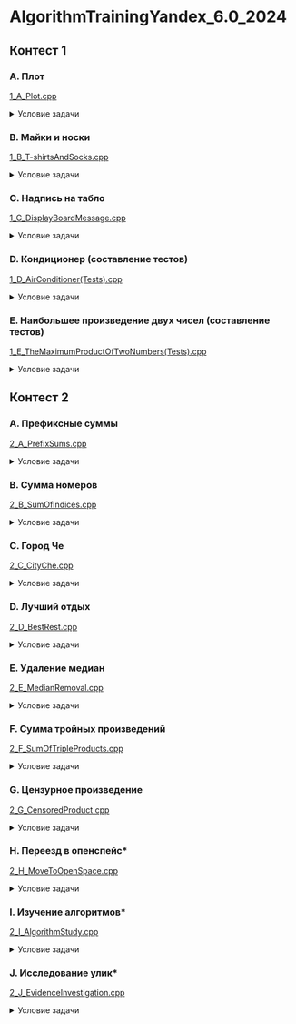 # AlgorithmTrainingYandex_6.0_2024
## Контест 1
### A. Плот
[1_A_Plot.cpp](https://github.com/kateklec/AlgorithmTrainingYandex_6.0_2024/blob/main/AlgorithmTraining_6.0/1_A_Plot.cpp)
<details>
  <summary>Условие задачи</summary>
  
  **Описание:**  
  Посередине озера плавает плот, имеющий форму прямоугольника. Стороны плота направлены вдоль параллелей и меридианов. Введём систему координат, в которой ось OX направлена на восток, а ось ОY – на север. Пусть юго-западный угол плота имеет координаты (x1, y1), северо-восточный угол – координаты (x2, y2). 
  Пловец находится в точке с координатами (x, y). Определите, к какой стороне плота (северной, южной, западной или восточной) или к какому углу плота (северо-западному, северо-восточному, юго-западному, юго-восточному) пловцу нужно плыть, чтобы как можно скорее добраться до плота.
  
  **Формат ввода:**  
  Программа получает на вход шесть чисел в следующем порядке: `x1`, `y1` (координаты юго-западного угла плота), `x2`, `y2` (координаты северо-восточного угла плота), `x`, `y` (координаты пловца). Все числа целые и по модулю не превосходят 100. Гарантируется, что `x1 < x2`, `y1 < y2`, `x ≠ x1`, `x ≠ x2`, `y ≠ y1`, `y ≠ y2`, и координаты пловца находятся вне плота.
  
  **Формат вывода:**  
  Если пловцу следует плыть к северной стороне плота, программа должна вывести символ "N", к южной — символ "S", к западной — символ "W", к восточной — символ "E". Если пловцу следует плыть к углу плота, нужно вывести одну из следующих строк: "NW", "NE", "SW", "SE".
  
</details>

### B. Майки и носки

[1_B_T-shirtsAndSocks.cpp](https://github.com/kateklec/AlgorithmTrainingYandex_6.0_2024/blob/main/AlgorithmTraining_6.0/1_B_T-shirtsAndSocks.cpp)

<details>
  <summary>Условие задачи</summary>
  
  **Описание:**  
  Как известно, осенью и зимой светает поздно, и так хочется утром ещё хоть немного поспать, а не идти в школу! Некоторые школьники готовы даже одеваться, не открывая глаз, лишь бы отложить момент пробуждения. Вот и Саша решил, что майку и носки он вполне может вытащить из шкафа на ощупь с закрытыми глазами и только потом включить свет и одеться. В шкафу у Саши есть два ящика. В одном из них лежит `A` синих и `B` красных маек, в другом — `C` синих и `D` красных пар носков. Саша хочет, чтобы и майка, и носки были одного цвета. Он вслепую вытаскивает `M` маек и `N` пар носков. В первое же утро Саша задумался, какое минимальное суммарное количество предметов одежды (`M + N`) он должен вытащить, чтобы среди них гарантированно оказались майка и носки одного цвета. Какого именно цвета окажутся предметы одежды, для Саши совершенно неважно. 

  **Формат ввода:**  
  На вход программе подаются четыре целых неотрицательных числа `A`, `B`, `C`, `D`, записанных в отдельных строках: `A` — количество синих маек, `B` — количество красных маек, `C` — количество синих носков, `D` — количество красных носков. Все числа не превосходят 10^9. Гарантируется, что в шкафу есть одноцветный комплект из майки и носков.
  
  **Формат вывода:**  
  Программа должна вывести два числа: количество маек `M` и количество пар носков `N`, которые должен взять Саша. Необходимо, чтобы среди `M` маек и `N` пар носков обязательно нашлась одноцветная пара, при этом сумма `M + N` должна быть минимальной.
  
  **Примечания:**  
  В примере из условия в шкафу лежит `A = 6` синих маек и `B = 2` красных маек. Если взять 3 майки, то среди них обязательно найдётся синяя. В другом ящике лежит `C = 7` пар синих носков и `D = 3` пары красных носков. Если взять 4 пары, то среди них обязательно будет пара синих носков. Поэтому если взять вслепую 3 майки и 4 пары носков, то среди них обязательно найдётся одноцветный (синий) комплект из майки и носков.

</details>

### C. Надпись на табло

[1_C_DisplayBoardMessage.cpp](https://github.com/kateklec/AlgorithmTrainingYandex_6.0_2024/blob/main/AlgorithmTraining_6.0/1_C_DisplayBoardMessage.cpp)

<details>
  <summary>Условие задачи</summary>
  
  **Описание:**  
  Вы получили доступ к одной из камер наблюдения в особо секретной организации. В зоне видимости камеры находится табло, с которого вы постоянно считываете информацию. Теперь вам нужно написать программу, которая по состоянию табло определяет, какая буква изображена на нём в данный момент. Табло представляет из себя квадратную таблицу, разбитую на `n×n` равных квадратных светодиодов. Каждый диод либо включён, либо выключен. Введём систему координат, направив ось OX вправо, а ось OY — вверх, приняв сторону диода равной 1. 

  На табло могут быть изображены только следующие буквы:
  
  • `I` — прямоугольник из горящих диодов.  
  • `O` — прямоугольник из горящих диодов с углами `(x1,y1)` и `(x2,y2)`, внутри которого есть прямоугольник из выключенных диодов с координатами углов `(x3,y3)` и `(x4,y4)`. При этом границы выключенного прямоугольника не должны касаться внешнего, то есть `x1 < x3 < x4 < x2` и `y1 < y3 < y4 < y2`.  
  • `C` — прямоугольник из горящих диодов с углами `(x1,y1)` и `(x2,y2)`, внутри которого есть прямоугольник из выключенных диодов с координатами углов `(x3,y3)` и `(x4,y4)`. При этом правая граница выключенного прямоугольника находится на правой границе внешнего прямоугольника, то есть `x1 < x3 < x4 = x2` и `y1 < y3 < y4 <y2`.  
  • `L` — прямоугольник из горящих диодов с углами `(x1,y1)` и `(x2,y2)`, внутри которого есть прямоугольник из выключенных диодов с координатами углов `(x3,y3)` и `(x4,y4)`. При этом правые верхние углы выключенного прямоугольника и внешнего прямоугольника совпадают, то есть `x1 < x3 < x4 = x2` и `y1 < y3 < y4 = y2`.  
  • `H` — прямоугольник из горящих диодов с углами `(x1,y1)` и `(x2,y2)`, внутри которого находятся 2 прямоугольника из выключенных диодов с координатами углов `(x3,y3)`, `(x4,y4)` у первого и `(x5,y5)`, `(x6,y6)` у второго. Выключенные прямоугольники должны иметь одинаковую ширину, находиться строго один под другим, один касаясь верхней стороны, а другой касаясь нижней стороны внешнего прямоугольника, то есть `x1 < x3 = x5 < x4 = x6 < x2` и `y1 = y3 < y4 < y5 < y6 = y2`.  
  • `P` — прямоугольник из горящих диодов с углами `(x1,y1)` и `(x2,y2)`, внутри которого находятся 2 прямоугольника из выключенных диодов с углами `(x3,y3)`, `(x4,y4)` у первого и `(x5,y5)`, `(x6,y6)` у второго. Правый нижний угол первого выключенного прямоугольника должен совпадать с правым нижним углом внешнего прямоугольника, а другой выключенный прямоугольник должен находиться выше и не касаться других границ, также левые границы двух выключенных прямоугольников должны совпадать, то есть `x1 < x3 = x5 < x4 = x6 = x2` и `y1 = y3 < y4 < y5 < y6 = y2`.
  
  • Любое другое состояние табло считается буквой **X**.

  **Формат ввода:**  
  В первой строке входных данных находится одно число `n` (1 ≤ n ≤ 10) — сторона табло. В следующих `n` строках находятся строки длины `n` из символов `.` и `#` — строки таблицы. `.` обозначает выключенный квадратный диод табло, а `#` — горящий.

  **Формат вывода:**  
  Программа должна вывести единственный символ: если данная таблица подходит под одно из описаний букв `I`, `O`, `C`, `L`, `H`, `P`, то выведите её (все буквы — английские). Если же данная таблица не подходит ни под какие условия, то выведите `X`.

</details>

### D. Кондиционер (составление тестов)

[1_D_AirConditioner(Tests).cpp](https://github.com/kateklec/AlgorithmTrainingYandex_6.0_2024/blob/main/AlgorithmTraining_6.0/1_D_AirConditioner(Tests).cpp)

<details>
  <summary>Условие задачи</summary>
  
  **Описание:**  
  На соревновании участникам была предложена следующая задача:
  ——
  В офисе, где работает программист Петр, установили кондиционер нового типа. Этот кондиционер отличается особой простотой в управлении. У кондиционера есть всего лишь два управляемых параметра: желаемая температура и режим работы.

  Кондиционер может работать в следующих четырех режимах:
  
  - `freeze` — охлаждение. В этом режиме кондиционер может только уменьшать температуру. Если температура в комнате и так не больше желаемой, то он выключается.
  - `heat` — нагрев. В этом режиме кондиционер может только увеличивать температуру. Если температура в комнате и так не меньше желаемой, то он выключается.
  - `auto` — автоматический режим. В этом режиме кондиционер может как увеличивать, так и уменьшать температуру в комнате до желаемой.
  - `fan` — вентиляция. В этом режиме кондиционер осуществляет только вентиляцию воздуха и не изменяет температуру в комнате.

  Кондиционер достаточно мощный, поэтому при настройке на правильный режим работы он за час доводит температуру в комнате до желаемой.

  Требуется написать программу, которая по заданной температуре в комнате troom, установленным на кондиционере желаемой температуре tcond и режиму работы определяет температуру, которая установится в комнате через час.
  ——
  Вам предстоит разработать набор тестов (только входных данных) для этой задачи, тщательно проверяющий решения участников.
  
  **Формат вывода:**  
  Сдавать следует не программу, а текстовый файл. В первой строке файла запишите число N (1 ≤ N ≤ 20) — количество тестов, которые вы разработали. В следующих N строках запишите по одному тесту. Каждый тест должен состоять из чисел troom и tcond (-50 ≤ t_room, t_cond ≤ 50) и режима работы кондиционера (одно из слов freeze, heat, auto, fan).

</details>

### E. Наибольшее произведение двух чисел (составление тестов)

[1_E_TheMaximumProductOfTwoNumbers(Tests).cpp](https://github.com/kateklec/AlgorithmTrainingYandex_6.0_2024/blob/main/AlgorithmTraining_6.0/1_E_TheMaximumProductOfTwoNumbers(Tests).cpp)

<details>
  <summary>Условие задачи</summary>

  **Описание:**  
  На соревновании участникам была предложена следующая задача:
  ——
  Дан список, заполненный произвольными целыми числами. Найдите в этом списке два числа, произведение которых максимально. Выведите эти числа в порядке неубывания. Список содержит не менее двух элементов. Числа подобраны так, что ответ однозначен. Решение должно иметь сложность O(n), где n - размер списка.
 ——
  Вам предстоит разработать набор тестов (только входных данных) для этой задачи, тщательно проверяющий решения участников.

  **Формат вывода**  
  Сдавать следует не программу, а текстовый файл.  
  В первой строке файла запишите число N (1 ≤ N ≤ 20) — количество тестов, которые вы разработали.  
  В следующих N строках запишите по одному тесту. Каждый тест должен состоять из одной строки, в которой записано число K (2 ≤ K ≤ 10) — количество чисел в последовательности, а затем K чисел ai (−100 ≤ ai ≤ 100).

</details>

## Контест 2
### A. Префиксные суммы

[2_A_PrefixSums.cpp](https://github.com/kateklec/AlgorithmTrainingYandex_6.0_2024/blob/main/AlgorithmTraining_6.0/2_A_PrefixSums.cpp)

<details>
  <summary>Условие задачи</summary>
  
  **Описание:** 
  По данной последовательности `a1,a2,...,an` вычислите последовательность ее префиксных сумм `b1,b2,...,bn`, где $b_j = \sum_{i=1}^{j} a_i$.
  
  **Формат ввода**
  В первой строке дано целое число `n` (1 ≤ n ≤ 10^3)  — количество элементов в последовательности `a`. Во второй строке дано `n` целых чисел `a1,a2,...,an` (∣ai∣ ≤ 10^6)  — элементы последовательности.
  
  **Формат вывода**
  Выведите `n` целых чисел `b1,b2,...,bn`  — последовательность префиксных сумм для последовательности `a`.

</details>

### B. Сумма номеров

[2_B_SumOfIndices.cpp](https://github.com/kateklec/AlgorithmTrainingYandex_6.0_2024/blob/main/AlgorithmTraining_6.0/2_B_SumOfIndices.cpp)

<details>
  <summary>Условие задачи</summary>
  
  **Описание:** 
  Вася очень любит везде искать своё счастливое число K. Каждый день он ходит в школу по улице, вдоль которой припарковано N машин. Он заинтересовался вопросом, сколько существует наборов машин, стоящих подряд на местах с L до R, что сумма их номеров равна K. Помогите 
  Васе узнать ответ на его вопрос.
  Например, если число N=5, K=17, а номера машин равны 17, 7, 10, 7, 10, то существует 4 набора машин:
  17 (L = 1,R = 1),
  7, 10 (L = 2,R = 3),
  10, 7 (L = 3,R = 4),
  7, 10 (L = 4,R = 5)
  
  **Формат ввода**
  В первой строке входных данных задаются числа N и K (1 ≤ N ≤ 100000, 1 ≤ K ≤ 10^9).
  Во второй строке содержится N чисел, задающих номера машин. Номера машин могут принимать значения от 1 до 999 включительно.

  **Формат вывода**
  Необходимо вывести одно число — количество наборов.
  
</details>

### C. Город Че

[2_C_CityChe.cpp](https://github.com/kateklec/AlgorithmTrainingYandex_6.0_2024/blob/main/AlgorithmTraining_6.0/2_C_CityChe.cpp)

<details>
  <summary>Условие задачи</summary>
  
  **Описание:**
  В центре города Че есть пешеходная улица - одно из самых популярных мест для прогулок жителей города. По этой улице очень приятно гулять, ведь вдоль улицы расположено n забавных памятников. Девочке Маше из города Че нравятся два мальчика из ее школы, и она никак не может сделать выбор между ними. Чтобы принять окончательное решение, она решила назначить обоим мальчикам свидание в одно и то же время. Маша хочет выбрать два памятника на пешеходной улице, около которых мальчики будут ее ждать. При этом она хочет выбрать такие памятники, чтобы мальчики не увидели друг друга. Маша знает, что из-за тумана мальчики увидят друг друга только в том случае, если они будут на расстоянии не более r метров. Маше заинтересовалась, а сколько способов есть выбрать два различных памятника для организации свиданий.
  
  **Формат ввода**
  В первой строке входного файла находятся два целых числа n и r (2 ≤ n ≤ 300000, 1 ≤ r ≤ 10^9) - количество памятников и максимальное расстояние, на котором мальчики могут увидеть друг друга.
  Во второй строке задано n положительных чисел d1, ..., dn, где di - расстояние от i-го памятника до начала улицы. Все памятники находятся на разном расстоянии от начала улицы. Памятники приведены в порядке возрастания расстояния от начала улицы (1 ≤ d1, d2, ..., dn ≤ 10^9).

  **Формат вывода**
  Выведите одно число - число способов выбрать два памятника для организации свиданий.

</details>

### D. Лучший отдых

[2_D_BestRest.cpp](https://github.com/kateklec/AlgorithmTrainingYandex_6.0_2024/blob/main/AlgorithmTraining_6.0/2_D_BestRest.cpp)

<details>
  <summary>Условие задачи</summary>
  
  **Описание:**
  Васе предстоит выполнить nn дел, для каждого дела он определил направление деятельности, заданное целым числом ai. За один день Вася может сделать любое количество дел, но он считает, что лучший вид отдыха — это смена деятельности. Поэтому он не хочет делать похожие дела в один и тот же день. Дела с номерами ai и aj считаются похожими, если разница между их номерами не превышает заданного коэффициента разнообразия k, то есть если ∣ai−aj∣ ≤ k. Также Вася хочет сделать все свои дела как можно быстрее. Например, если Васе необходимо сделать три дела с направлениями деятельности 1, 2 и 4 при k=2, то в первый день можно сделать дела 1 и 4, а во второй — 2. Сделать все дела за один день нельзя потому что направления деятельности 1 и 2 похожи. Определите минимальное количество дней, необходимое Васе для выполнения всех его дел.

  **Формат ввода**
  В первой строке ввода через пробел даны два целых числа n и k — количество дел и коэффициент разнообразия (1 ≤ n ≤ 2 * 10^5; 0 ≤ k ≤ 10^9).
  Во второй строке через пробел перечислены nn чисел ai — направления дел (1 ≤ ai ≤ 10^9).

  **Формат вывода**
  Выведите единственное целое число — минимальное количество дней, необходимое Васе для выполнения всех дел.

</details>

### E. Удаление медиан

[2_E_MedianRemoval.cpp](https://github.com/kateklec/AlgorithmTrainingYandex_6.0_2024/blob/main/AlgorithmTraining_6.0/2_E_MedianRemoval.cpp)

<details>
  <summary>Условие задачи</summary>
  
  **Описание:**
  Задана последовательность чисел ai длиной n. Из него необходимо последовательно удалять медианы.
  Медиана в этой задаче определяются следующим образом:
  - Если количество чисел в последовательности нечетно, то медиана — число, стоящее точно в середине упорядоченной по возрастанию последовательности.
  - Если количество чисел в последовательности чётно, то медианой последовательности является:
  o	Меньшее из двух стоящих посередине чисел упорядоченной по возрастанию последовательности, если два средних различны.
  o	Любое из двух стоящих посередине чисел упорядоченной по возрастанию последовательности, если два средних равны.
  Определите в каком порядке будут удалены элементы последовательности.

  **Формат ввода**
  В первой строке дано одно натуральное число n — количество элементов последовательности (1 ≤ n ≤ 10^5).
  Во второй строке содержатся n натуральных чисел ai — элементы последовательности (1 ≤ ai ≤ 10^9).

  **Формат вывода**
  Выведите n чисел — порядок удаления чисел из последовательности.

</details>

### F. Сумма тройных произведений

[2_F_SumOfTripleProducts.cpp](https://github.com/kateklec/AlgorithmTrainingYandex_6.0_2024/blob/main/AlgorithmTraining_6.0/2_F_SumOfTripleProducts.cpp)

<details>
  <summary>Условие задачи</summary>
  
  **Описание:**
  Задана последовательность из nn чисел ai. Найдите число
  $\sum_{1 \leq i < j < k \leq n} a_i \cdot a_j \cdot a_k$
  Поскольку число может получиться слишком большим, требуется посчитать его по модулю 1000000007.

  **Формат ввода**
  В первой строке дано одно целое число n (3 ≤ n ≤ 10^6).
  Во второй строке даны n целых чисел ai (0 ≤ ai ≤ 10^6).

  **Формат вывода**
  Выведите требуемое число по модулю 1000000007.

</details>

### G. Цензурное произведение

[2_G_CensoredProduct.cpp](https://github.com/kateklec/AlgorithmTrainingYandex_6.0_2024/blob/main/AlgorithmTraining_6.0/2_G_CensoredProduct.cpp)

<details>
  <summary>Условие задачи</summary>
  
  **Описание:**
  Комитет по цензуре определил грубость строки t1t2...tk как количество пар индексов (i,j), где 1 ≤ i < j ≤ k, при этом ti = «a», а tj = «b». То есть, грубость строки — это количество способов вычеркнуть из нее буквы так, чтобы осталась строка, состоящая только из двух букв «a» и «b» (именно в этом порядке). Кроме того, по решению того же комитета, все литературные произведения должны представлять собой подстроку определенной комитетом строки s, состоящую из n букв. Вася хочет написать литературное произведение, грубость которого не превосходит c. Для этого он должен выбрать некоторую непустую подстроку строки s, начиная с индекса l и заканчивая индексом r, т.е. состоящую из символов slsl+1...sr. Чем длиннее произведение — тем больше оплата, поэтому Вася хочет, чтобы его произведение было как можно длиннее. Определите длину самого длинного произведения, которое может написать Вася.

  **Формат ввода**
  Первая строка входных данных содержит два целых числа n и c — длину строки s и максимальную разрешенную грубость литературного произведения (1 ≤ n ≤ 10^6, 0 ≤ c ≤ 10^18).
  Вторая строка содержит строку s. Строка состоит из n строчных английских букв.

  **Формат вывода**
  Выведите ответ на задачу.
  
</details>

###  H. Переезд в опенспейс*

[2_H_MoveToOpenSpace.cpp](https://github.com/kateklec/AlgorithmTrainingYandex_6.0_2024/blob/main/AlgorithmTraining_6.0/2_H_MoveToOpenSpace.cpp)

<details>
  <summary>Условие задачи</summary>
  
  **Описание:**
  Сотрудники компании работают в старом советском здании, состоящем из n больших кабинетов, расположенных в один ряд, один за другим. В зале i работает ровно ai сотрудников. HR-менеджеры компании выяснили, что сотрудникам грустно и одиноко в отдельных кабинетах и, чтобы им стало веселее, необходимо переоборудовать один из кабинетов в модный опенспейс и переселить всех сотрудников в него. Переезд сотрудника в другой кабинет сопровождается переносом его рабочего стола, что довольно тяжело и времязатратно. При переезде сотрудник перемещает свой стол по всем кабинетам от своего начального положения до кабинета с опенсейсом. Таким образом, количество переходов сотрудника определяется как модуль разности номеров исходного кабинета и кабинета с оборудованным опенспейсом. HR-менеджеры хотят сделать переезд как можно проще и выбрать такой кабинет для оборудования опенспейса, чтобы минимизировать суммарное количество переходов сотрудников (и их рабочих столов). Помогите им определить это количество переходов.

  **Формат ввода**
  В первой строке ввода дано целое число n — количество кабинетов в офисе (1 ≤ n ≤ 2 * 10^5).
  В следующей строке через пробел перечислены nn целых чисел ai — количество сотрудников в кабинете i (1 ≤ ai ≤ 10^9).

  **Формат вывода**
  Выведите одно число — минимальное суммарное количество переходов.

</details>

### I. Изучение алгоритмов*

[2_I_AlgorithmStudy.cpp](https://github.com/kateklec/AlgorithmTrainingYandex_6.0_2024/blob/main/AlgorithmTraining_6.0/2_I_AlgorithmStudy.cpp)

<details>
  <summary>Условие задачи</summary>
  
  **Описание:**
  Вася готовится к алгоритмической секции собеседования и выяснил, что ему нужно изучить nn алгоритмов. Вася поверхностно изучил каждый из них, и охарактеризовал i-й алгоритм двумя параметрами ai (интересность) и bi (полезность). Вася работает сисадмином на научной базе в Антарктиде и никуда не торопится. Он будет изучать по одному алгоритму в день. Если ему скучно, то он будет изучать самый интересный алгоритм (с максимальным ai) из всех еще не изученных. А если у него воодушевленное настроение, то выберет для изучения самый полезный алгоритм из еще не изученных (с максимальным bi). Если есть несколько алгоритмов с максимальным интересующим Васю параметром, то он выберет тот, у которого второй параметр наибольший. Если и вторые параметры равны, то Вася выберет алгоритм с меньшим порядковым номером. Вася — предсказуемый человек (и гордится этим), поэтому он знает свое настроение на nn дней вперед. Определите, в каком порядке он изучит алгоритмы.

  **Формат ввода**
  В первой строке ввода дано целое число n — количество алгоритмов (1 ≤ n ≤ 10^5).
  Во второй строке через пробел перечислены n целых чисел ai — значения интересности алгоритмов (1 ≤ ai ≤ 10^9). В третьей строке в том же формате даны целые числа bi — значения полезности алгоритмов (1 ≤ bi ≤ 10^9).
  В последней строке через пробел перечислены nn целых чисел pi — индикаторы настроения Васи в ближайшие n дней. Если pi = 1, Вася выберет алгоритм с максимальной полезностью (максимальным bi), иначе pi = 0 и Вася выберет самый интересный из доступных алгоритмов (с максимальным ai).

  **Формат вывода**
  Выведите n различных целых чисел от 1 до n, разделенных пробелами; i-е число должно быть равно номеру алгоритма, который Вася будет изучать в i-й день.

</details>

### J. Исследование улик*

[2_J_EvidenceInvestigation.cpp](https://github.com/kateklec/AlgorithmTrainingYandex_6.0_2024/blob/main/AlgorithmTraining_6.0/2_J_EvidenceInvestigation.cpp)

<details>
  <summary>Условие задачи</summary>
  
  **Описание:**
  Бенуа Бланк взялся за расследование загадочного преступления и теперь активно ищет улики, которые помогут ему выйти на настоящего преступника. Как любой уважающий себя детектив, Бенуа Бланк имеет собственный метод поиска истины. Как он любит повторять, его философия заключается в том, что можно просто быть пассивным наблюдателем, и жизнь сама выведет тебя к правде. Всего Бенуа Бланк собрал n улик и расположил перед собой в ряд, i-я улика в ряду имеет весомость, равную ai. Детектив считает, что наиболее интересными могут оказаться наименее весомые улики, и разработал следующий процесс их исследования. Сперва Бланк выбирает какую-то улику с номером x и начинает перебирать улики слева от нее. Пока слева от текущей улики находится улика меньшей или равной весомости, Бенуа Бланк перемещается к ней. При этом, эксцентричному детективу быстро надоедает однообразие, поэтому он не будет делать больше k перемещений между уликами с одинаковой весомостью.

  Например, если весомости улик равны ⟨3,3,3,4,4,5⟩, k=2, и детектив начинает с последней улики, он совершит четыре перемещения влево, после чего остановится. Улики требуют тщательного изучения, поэтому Бенуа Бланк повторяет процесс m раз, в i-й раз начиная с улики с номером xi. Помогите ему побыстрее определить, на какой улике он остановится в каждом из случаев.

  **Формат ввода**
  В первой строке дано целое число n — количество улик (1 ≤ n ≤ 4 * 10^5). Во второй строке через пробел перечислены nn целых чисел ai — значения весомости улик в порядке их следования в ряду (1 ≤ ai ≤ 10^9).
  В следующей строке через пробел даны два целых числа m и k — количество экспериментов и максимальное число перемещений между уликами равной весомости (1 ≤ m ≤ 4 * 10^5; 0 ≤ k ≤ n).
  В последней строке через пробел перечислены m целых чисел xi — номера улик, с которых Бенуа Бланк будет начинать исследование (1 ≤ xi ≤ n).

  **Формат вывода**
  Выведите через пробел m целых чисел от 1 до n — номера улик, на которых остановится детектив в каждом из экспериментов.

</details>
